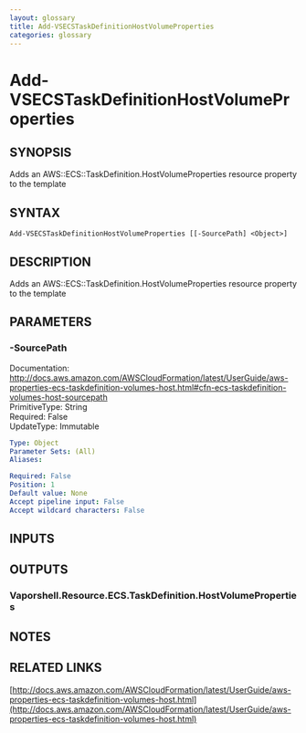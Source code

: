 ```yaml
---
layout: glossary
title: Add-VSECSTaskDefinitionHostVolumeProperties
categories: glossary
---
```


# Add-VSECSTaskDefinitionHostVolumeProperties

## SYNOPSIS
Adds an AWS::ECS::TaskDefinition.HostVolumeProperties resource property to the template

## SYNTAX

```
Add-VSECSTaskDefinitionHostVolumeProperties [[-SourcePath] <Object>]
```

## DESCRIPTION
Adds an AWS::ECS::TaskDefinition.HostVolumeProperties resource property to the template

## PARAMETERS

### -SourcePath
Documentation: http://docs.aws.amazon.com/AWSCloudFormation/latest/UserGuide/aws-properties-ecs-taskdefinition-volumes-host.html#cfn-ecs-taskdefinition-volumes-host-sourcepath    
PrimitiveType: String    
Required: False    
UpdateType: Immutable

```yaml
Type: Object
Parameter Sets: (All)
Aliases: 

Required: False
Position: 1
Default value: None
Accept pipeline input: False
Accept wildcard characters: False
```

## INPUTS

## OUTPUTS

### Vaporshell.Resource.ECS.TaskDefinition.HostVolumeProperties

## NOTES

## RELATED LINKS

[http://docs.aws.amazon.com/AWSCloudFormation/latest/UserGuide/aws-properties-ecs-taskdefinition-volumes-host.html](http://docs.aws.amazon.com/AWSCloudFormation/latest/UserGuide/aws-properties-ecs-taskdefinition-volumes-host.html)

